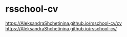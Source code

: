 # rsschool-cv
https://AleksandraShchetinina.github.io/rsschool-cv/cv
https://AleksandraShchetinina.github.io/rsschool-cv/
